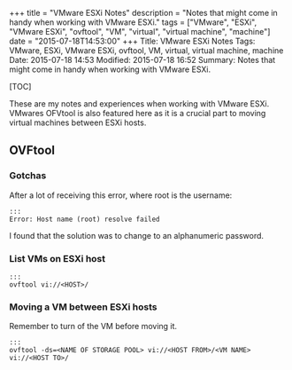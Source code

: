 +++
title = "VMware ESXi Notes"
description = "Notes that might come in handy when working with VMware ESXi."
tags = ["VMware", "ESXi", "VMware ESXi", "ovftool", "VM", "virtual", "virtual machine", "machine"]
date = "2015-07-18T14:53:00"
+++
Title: VMware ESXi Notes
Tags: VMware, ESXi, VMware ESXi, ovftool, VM, virtual, virtual machine, machine
Date: 2015-07-18 14:53
Modified: 2015-07-18 16:52
Summary: Notes that might come in handy when working with VMware ESXi.

[TOC]

These are my notes and experiences when working with VMware ESXi. VMwares OFVtool is also featured here as it is a crucial part to moving virtual machines between ESXi hosts.

## OVFtool

### Gotchas
After a lot of receiving this error, where root is the username:

    :::
    Error: Host name (root) resolve failed

I found that the solution was to change to an alphanumeric password.

### List VMs on ESXi host

    :::
    ovftool vi://<HOST>/


### Moving a VM between ESXi hosts
Remember to turn of the VM before moving it.

    :::
    ovftool -ds=<NAME OF STORAGE POOL> vi://<HOST FROM>/<VM NAME> vi://<HOST TO>/
